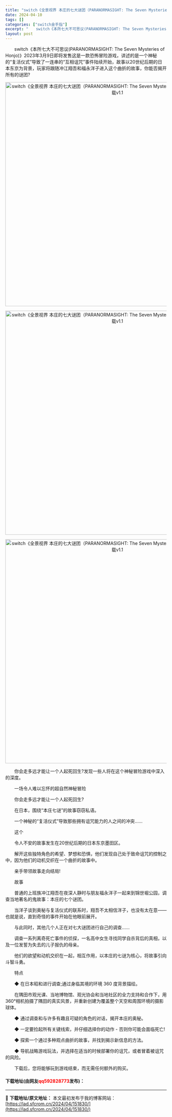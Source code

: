 ```yaml
---
title: "switch《全景视界 本庄的七大谜团（PARANORMASIGHT: The Seven Mysteries of Honjo）》60帧金手指下载v1.1"
date: 2024-04-10
tags: []
categories: ["switch金手指"]
excerpt: "　　switch《本所七大不可思议(PARANORMASIGHT: The Seven Mysteries of Honjo)》2023年3月9日即将发售这是一款恐怖冒险游戏，讲述的是一个神秘的&ldquo;复活仪式&rdquo;导致了一连串的&ldquo;互相诅咒&rdquo;事件陆续开始，故事以&hellip;"
layout: post
---
```


 <p>　　switch《本所七大不可思议(PARANORMASIGHT: The Seven Mysteries of Honjo)》2023年3月9日即将发售这是一款恐怖冒险游戏，讲述的是一个神秘的&ldquo;复活仪式&rdquo;导致了一连串的&ldquo;互相诅咒&rdquo;事件陆续开始，故事以20世纪后期的日本东京为背景，玩家将跟随冲江翔吾和福永洋子进入这个曲折的故事，你能否揭开所有的谜团?</p> <div> <p align="center"><img align="" border="0" src="https://lad.sfcrom.cn/wp-content/uploads/2024/04/20240410_6615e92e7d55d.webp" width="700" alt="switch《全景视界 本庄的七大谜团（PARANORMASIGHT: The Seven Mysteries of Honjo）》60帧金手指下载v1.1" /></p> <p align="center"><img align="" border="0" src="https://lad.sfcrom.cn/wp-content/uploads/2024/04/20240410_6615e92ecbc51.webp" width="700" alt="switch《全景视界 本庄的七大谜团（PARANORMASIGHT: The Seven Mysteries of Honjo）》60帧金手指下载v1.1" /></p> <p align="center"><img align="" border="0" src="https://lad.sfcrom.cn/wp-content/uploads/2024/04/20240410_6615e92f36ae7.webp" width="700" alt="switch《全景视界 本庄的七大谜团（PARANORMASIGHT: The Seven Mysteries of Honjo）》60帧金手指下载v1.1" /></p></div> <p>　　你会走多远才能让一个人起死回生?发现一些人将在这个神秘冒险游戏中深入的深度。</p> <p>　　一场令人难以忘怀的超自然神秘冒险</p> <p>　　你会走多远才能让一个人起死回生?</p> <p>　　在日本，围绕&ldquo;本庄七谜&rdquo;的故事窃窃私语。</p> <p>　　一个神秘的&ldquo;复活仪式&rdquo;导致那些拥有诅咒能力的人之间的冲突......</p> <p>　　这个</p> <p>　　令人不安的故事发生在20世纪后期的日本东京墨田区。</p> <p>　　解开这些独特角色的希望、梦想和恐惧，他们发现自己处于致命诅咒的控制之中，因为他们的动机交织在一个曲折的故事中。</p> <p>　　亲手带领故事走向结局!</p> <p>　　故事</p> <p>　　普通的上班族冲江翔吾在夜深人静时与朋友福永洋子一起来到锦世堀公园，调查当地著名的鬼故事：本庄的七个谜团。</p> <p>　　当洋子谈到奥秘与复活仪式的联系时，翔吾不太相信洋子，也没有太在意&mdash;&mdash;也就是说，直到奇怪的事件开始在他眼前展开。</p> <p>　　与此同时，其他几个人正在对七大谜团进行自己的调查......</p> <p>　　调查一系列离奇死亡事件的侦探，一名高中女生寻找同学自杀背后的真相，以及一位发誓为失去的儿子报仇的母亲。</p> <p>　　他们的欲望和动机交织在一起，相互作用，以本庄的七谜为核心，将故事引向斗智斗勇。</p> <p>　　特点</p> <p>　　◆ 在日本昭和进行调查;通过身临其境的环境 360 度背景描绘。</p> <p>　　在隅田市观光课、当地博物馆、观光协会和当地社区的全力支持和合作下，用360&deg;相机拍摄了隅田的真实风景，并重新创建为覆盖整个天空和周围环境的摄影球体。</p> <p>　　◆ 通过调查和与许多有趣且可疑的角色的对话，揭开本庄的奥秘。</p> <p>　　◆ 一定要捡起所有关键线索，并仔细选择你的动作 - 否则你可能会面临死亡!</p> <p>　　◆ 探索一个通过多种观点曲折的故事，并找到揭示新信息的方法。</p> <p>　　◆ 导航战略游戏玩法，并选择在适当的时候部署你的诅咒，或者冒着被诅咒的风险。</p> <p>　　下载后，您将能够玩到游戏结束，而无需任何额外的购买。</p> <p><h4>下载地址(由网友<font color="red">qq592828773</font>发布)：</h4></p> 

---
📖 **下载地址/原文地址：** 本文最初发布于我的博客网站：[https://lad.sfcrom.cn/2024/04/151830/](https://lad.sfcrom.cn/2024/04/151830/)
